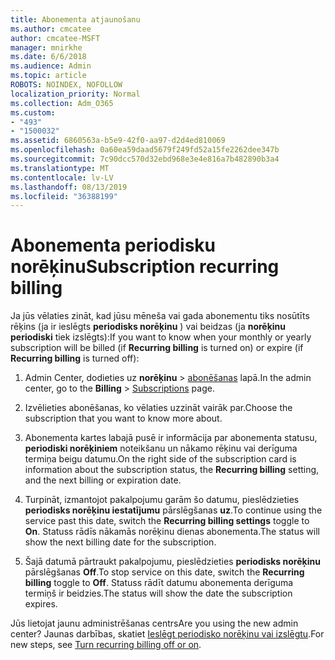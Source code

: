 ```yaml
---
title: Abonementa atjaunošanu
ms.author: cmcatee
author: cmcatee-MSFT
manager: mnirkhe
ms.date: 6/6/2018
ms.audience: Admin
ms.topic: article
ROBOTS: NOINDEX, NOFOLLOW
localization_priority: Normal
ms.collection: Adm_O365
ms.custom:
- "493"
- "1500032"
ms.assetid: 6860563a-b5e9-42f0-aa97-d2d4ed810069
ms.openlocfilehash: 0a60ea59daad5679f249fd52a15fe2262dee347b
ms.sourcegitcommit: 7c90dcc570d32ebd968e3e4e816a7b482890b3a4
ms.translationtype: MT
ms.contentlocale: lv-LV
ms.lasthandoff: 08/13/2019
ms.locfileid: "36388199"
---
```

# <a name="subscription-recurring-billing"></a><span data-ttu-id="c469c-102">Abonementa periodisku norēķinu</span><span class="sxs-lookup"><span data-stu-id="c469c-102">Subscription recurring billing</span></span>

<span data-ttu-id="c469c-103">Ja jūs vēlaties zināt, kad jūsu mēneša vai gada abonementu tiks nosūtīts rēķins (ja ir ieslēgts **periodisks norēķinu** ) vai beidzas (ja **norēķinu periodiski** tiek izslēgts):</span><span class="sxs-lookup"><span data-stu-id="c469c-103">If you want to know when your monthly or yearly subscription will be billed (if **Recurring billing** is turned on) or expire (if **Recurring billing** is turned off):</span></span>
  
1. <span data-ttu-id="c469c-104">Admin Center, dodieties uz **norēķinu** \> [abonēšanas](https://go.microsoft.com/fwlink/p/?linkid=842054) lapā.</span><span class="sxs-lookup"><span data-stu-id="c469c-104">In the admin center, go to the **Billing** \> [Subscriptions](https://go.microsoft.com/fwlink/p/?linkid=842054) page.</span></span>

2. <span data-ttu-id="c469c-105">Izvēlieties abonēšanas, ko vēlaties uzzināt vairāk par.</span><span class="sxs-lookup"><span data-stu-id="c469c-105">Choose the subscription that you want to know more about.</span></span>

3. <span data-ttu-id="c469c-106">Abonementa kartes labajā pusē ir informācija par abonementa statusu, **periodiski norēķiniem** noteikšanu un nākamo rēķinu vai derīguma termiņa beigu datumu.</span><span class="sxs-lookup"><span data-stu-id="c469c-106">On the right side of the subscription card is information about the subscription status, the **Recurring billing** setting, and the next billing or expiration date.</span></span>

4. <span data-ttu-id="c469c-107">Turpināt, izmantojot pakalpojumu garām šo datumu, pieslēdzieties **periodisks norēķinu iestatījumu** pārslēgšanas **uz**.</span><span class="sxs-lookup"><span data-stu-id="c469c-107">To continue using the service past this date, switch the **Recurring billing settings** toggle to **On**.</span></span> <span data-ttu-id="c469c-108">Statuss rādīs nākamās norēķinu dienas abonementa.</span><span class="sxs-lookup"><span data-stu-id="c469c-108">The status will show the next billing date for the subscription.</span></span>

5. <span data-ttu-id="c469c-109">Šajā datumā pārtraukt pakalpojumu, pieslēdzieties **periodisks norēķinu** pārslēgšanas **Off**.</span><span class="sxs-lookup"><span data-stu-id="c469c-109">To stop service on this date, switch the **Recurring billing** toggle to **Off**.</span></span> <span data-ttu-id="c469c-110">Statuss rādīt datumu abonementa derīguma termiņš ir beidzies.</span><span class="sxs-lookup"><span data-stu-id="c469c-110">The status will show the date the subscription expires.</span></span>

<span data-ttu-id="c469c-111">Jūs lietojat jaunu administrēšanas centrs</span><span class="sxs-lookup"><span data-stu-id="c469c-111">Are you using the new admin center?</span></span> <span data-ttu-id="c469c-112">Jaunas darbības, skatiet [Ieslēgt periodisko norēķinu vai izslēgtu](https://docs.microsoft.com/en-us/office365/admin/subscriptions-and-billing/renew-your-subscription).</span><span class="sxs-lookup"><span data-stu-id="c469c-112">For new steps, see [Turn recurring billing off or on](https://docs.microsoft.com/en-us/office365/admin/subscriptions-and-billing/renew-your-subscription).</span></span>